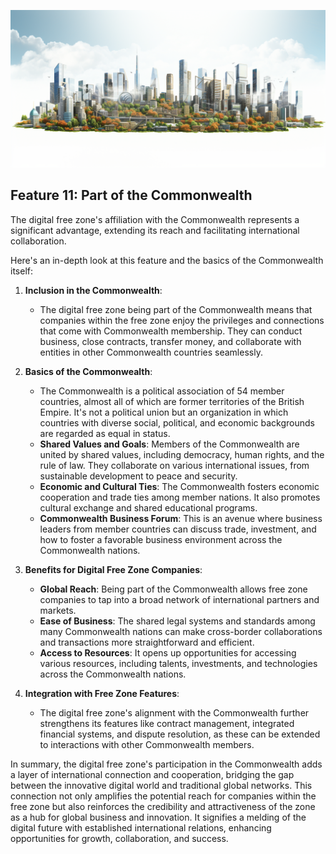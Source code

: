 
![](img/common_wealth.png)

## Feature 11: Part of the Commonwealth

The digital free zone's affiliation with the Commonwealth represents a significant advantage, extending its reach and facilitating international collaboration. 

Here's an in-depth look at this feature and the basics of the Commonwealth itself:

1. **Inclusion in the Commonwealth**: 
   * The digital free zone being part of the Commonwealth means that companies within the free zone enjoy the privileges and connections that come with Commonwealth membership. They can conduct business, close contracts, transfer money, and collaborate with entities in other Commonwealth countries seamlessly.

2. **Basics of the Commonwealth**: 
   * The Commonwealth is a political association of 54 member countries, almost all of which are former territories of the British Empire. It's not a political union but an organization in which countries with diverse social, political, and economic backgrounds are regarded as equal in status.
   * **Shared Values and Goals**: Members of the Commonwealth are united by shared values, including democracy, human rights, and the rule of law. They collaborate on various international issues, from sustainable development to peace and security.
   * **Economic and Cultural Ties**: The Commonwealth fosters economic cooperation and trade ties among member nations. It also promotes cultural exchange and shared educational programs.
   * **Commonwealth Business Forum**: This is an avenue where business leaders from member countries can discuss trade, investment, and how to foster a favorable business environment across the Commonwealth nations.

3. **Benefits for Digital Free Zone Companies**: 
   * **Global Reach**: Being part of the Commonwealth allows free zone companies to tap into a broad network of international partners and markets.
   * **Ease of Business**: The shared legal systems and standards among many Commonwealth nations can make cross-border collaborations and transactions more straightforward and efficient.
   * **Access to Resources**: It opens up opportunities for accessing various resources, including talents, investments, and technologies across the Commonwealth nations.

4. **Integration with Free Zone Features**: 
   * The digital free zone's alignment with the Commonwealth further strengthens its features like contract management, integrated financial systems, and dispute resolution, as these can be extended to interactions with other Commonwealth members.

In summary, the digital free zone's participation in the Commonwealth adds a layer of international connection and cooperation, bridging the gap between the innovative digital world and traditional global networks. This connection not only amplifies the potential reach for companies within the free zone but also reinforces the credibility and attractiveness of the zone as a hub for global business and innovation. It signifies a melding of the digital future with established international relations, enhancing opportunities for growth, collaboration, and success.